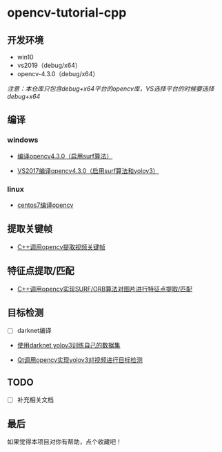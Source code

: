 # opencv-tutorial-cpp

## 开发环境
* win10
* vs2019（debug/x64）
* opencv-4.3.0（debug/x64）

*注意：本仓库只包含debug+x64平台的opencv库，VS选择平台的时候要选择debug+x64*

## 编译
### windows
* [编译opencv4.3.0（启用surf算法） ](编译opencv4.3.0（使用surf算法）.md)

* [VS2017编译opencv4.3.0（启用surf算法和yolov3）](VS2017编译opencv4.3.0（使用surf算法和yolov3）.md)

### linux
* [centos7编译opencv](centos7编译opencv.md)


## 提取关键帧
* [C++调用opencv提取视频关键帧](./opencv-tutorial-cpp/ExtractKeyFrame/README.md)


## 特征点提取/匹配
* [C++调用opencv实现SURF/ORB算法对图片进行特征点提取/匹配](./opencv-tutorial-cpp/FeaturePointDemo/README.md)


## 目标检测
- [ ] darknet编译

* [使用darknet yolov3训练自己的数据集](./使用darknet-yolov3训练自己的数据集.md)
  
* [Qt调用opencv实现yolov3对视频进行目标检测](./opencv-tutorial-cpp/ObjectDetect/Qt调用opencv实现yolov3对视频进行目标检测.md)

## TODO
- [ ] 补充相关文档

## 最后
如果觉得本项目对你有帮助，点个收藏吧！